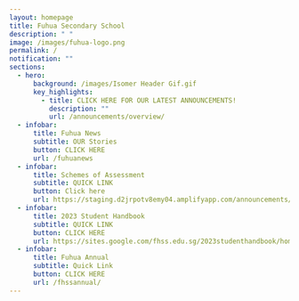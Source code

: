 ```yaml
---
layout: homepage
title: Fuhua Secondary School
description: " "
image: /images/fuhua-logo.png
permalink: /
notification: ""
sections:
  - hero:
      background: /images/Isomer Header Gif.gif
      key_highlights:
        - title: CLICK HERE FOR OUR LATEST ANNOUNCEMENTS!
          description: ""
          url: /announcements/overview/
  - infobar:
      title: Fuhua News
      subtitle: OUR Stories
      button: CLICK HERE
      url: /fuhuanews
  - infobar:
      title: Schemes of Assessment
      subtitle: QUICK LINK
      button: Click here
      url: https://staging.d2jrpotv8emy04.amplifyapp.com/announcements/2023-scheme-of-assessments/
  - infobar:
      title: 2023 Student Handbook
      subtitle: QUICK LINK
      button: CLICK HERE
      url: https://sites.google.com/fhss.edu.sg/2023studenthandbook/home
  - infobar:
      title: Fuhua Annual
      subtitle: Quick Link
      button: CLICK HERE
      url: /fhssannual/
---
```

